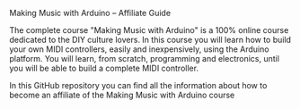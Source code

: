 Making Music with Arduino – Affiliate Guide

The complete course "Making Music with Arduino" is a 100% online course dedicated to the DIY culture lovers. In this course you will learn how to build your own MIDI controllers, easily and inexpensively, using the Arduino platform. You will learn, from scratch, programming and electronics, until you will be able to build a complete MIDI controller.

In this GitHub repository you can find all the information about how to become an affiliate of the Making Music with Arduino course
